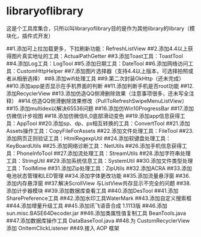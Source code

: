 # libraryoflibrary
这是个工具库集合，只所以叫libraryoflibrary目的是作为其他library的library（模块化，插件式开发）

##1.添加可上拉加载更多，下拉刷新功能：RefreshListView
##2.添加4.4以上获得图片真实地址的工具：ActualPathGetter
##3.添加Toast工具：ToastTool
##4.添加Log工具：LogTool
##5.添加日期工具：DateTool
##6.添加网络访问工具：CustomHttpHelper
##7.添加图片选择器（支持4.4以上版本，可选择拍照或者从相册选择）
##8.添加wifi处理工具
##9.第二次封装OkHttp（还未完成）
##10.添加app是否显示在手机界面的判断
##11.添加判断手机是否root功能
##12.添加RecyclerView
##13.添加仿造QQ侧滑删除效果（注意事项很多，还未写全注释）
##14.仿造QQ侧滑删除效果修改（PullToRefreshSwipeMenuListView）
##15.添加multidex以解决65536问题
##16.添加仿Win10ProgressBar
##17.添加仿微信计步视图
##18.添加仿微信6_0底部滑动变色
##19.添加app信息获得工具：AppTool
##20.添加sp、dp、px相互转换的工具：ConvertTool
##21.添加Assets操作工具：CopyFileForAssets
##22.添加文件处理工具：FileTool
##23.添加网页正则验证工具：HtmlRegexpUtil
##24.添加软键盘处理工具：KeyBoardUtils
##25.添加网络诊断工具：NetUtils
##26.添加手机信息获得工具：PhoneInfoTool
##27.添加流处理工具：StreamUtils
##28.添加字符串处理工具：StringUtil
##29.添加系统信息工具：SystemUtil
##30.添加文件类型处理工具：ToolMime
##31.添加Zip处理工具：ZipUtils
##32.添加ACRA
##33.添加电池状态管理和LED管理
##34.添加字体更改功能
##35.添加流量悬浮窗
##36.添加内存悬浮窗
##37.解决ScrollView 与ListView共存显示不完全的问题
##38.添加计步器模块
##39.添加数据库查看工具
##40.添加DesTool
##41.添加SharePreference工具
##42.添加水印工具WaterMark
##43.添加自定义搜索框
##44.添加增量升级工具
##45.添加讯飞语音合成 1.1113版 
##46.添加 sun.misc.BASE64Decoder.jar
##46.添加类属性值复制工具 BeanTools.java
##47.添加数据库操作工具 DataBaseTool.java
##48.为 CustomRecyclerView 添加 OnItemClickListener
##49.接入 AOP 框架